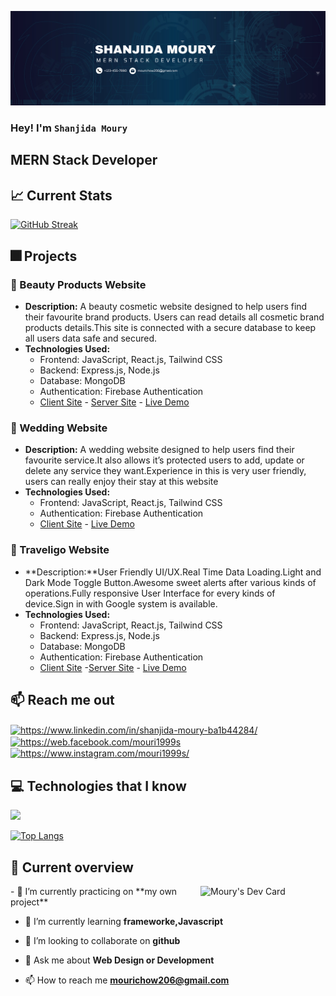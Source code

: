 ![Web Developer](https://github.com/Mouri199/mouri199/blob/main/Brown%20Wood%20Minimalist%20Profile%20LinkedIn%20Banner.png)
### Hey! I'm `Shanjida Moury`
## MERN Stack Developer



## :chart_with_upwards_trend: Current Stats


[![GitHub Streak](https://github-readme-streak-stats.herokuapp.com?user=mouri199&theme=prussian&hide_border=true)](https://git.io/streak-stats)

## 🎆 Projects

### 🧚 Beauty Products Website

- **Description:** A beauty cosmetic website designed to help users find their favourite brand products. Users can read details all cosmetic brand products details.This site is connected with a secure database to keep all users data safe and secured.
- **Technologies Used:**
  - Frontend: JavaScript, React.js, Tailwind CSS
  - Backend: Express.js, Node.js
  - Database: MongoDB
  - Authentication: Firebase Authentication
  - [Client Site](https://github.com/Mouri199/beauty-brand-shop) - [Server Site](https://github.com/Mouri199/brand-shop-server) - [Live Demo](https://entice-ff6e8.web.app)

### 💒 Wedding Website

- **Description:** A wedding website designed to help users find their favourite service.It also allows it’s protected users to add, update or delete any service they want.Experience in this is very user friendly, users can really enjoy their stay at this website
- **Technologies Used:**
  - Frontend: JavaScript, React.js, Tailwind CSS
  - Authentication: Firebase Authentication
  - [Client Site](https://github.com/Mouri199/wedding-event)  - [Live Demo](https://entice-ff6e8.web.app)
 
### 🚡 Traveligo Website

- **Description:**User Friendly UI/UX.Real Time Data Loading.Light and Dark Mode Toggle Button.Awesome sweet alerts after various kinds of operations.Fully responsive User Interface for every kinds of device.Sign in with Google system is available.
- **Technologies Used:**
  - Frontend: JavaScript, React.js, Tailwind CSS
  - Backend: Express.js, Node.js
  - Database: MongoDB
  - Authentication: Firebase Authentication
  - [Client Site](https://github.com/Mouri199/travilo-guide-client)  -[Server Site](https://github.com/Mouri199/travilo-guide-server) - [Live Demo](https://cut-change.surge.sh)
 
    

## :mailbox: Reach me out
<p align="left">
<a href="https://linkedin.com/in/https://www.linkedin.com/in/shanjida-moury-ba1b44284/" target="blank"><img align="center" src="https://raw.githubusercontent.com/rahuldkjain/github-profile-readme-generator/master/src/images/icons/Social/linked-in-alt.svg" alt="https://www.linkedin.com/in/shanjida-moury-ba1b44284/" height="30" width="40" /></a>
<a href="https://fb.com/https://web.facebook.com/mouri1999s" target="blank"><img align="center" src="https://raw.githubusercontent.com/rahuldkjain/github-profile-readme-generator/master/src/images/icons/Social/facebook.svg" alt="https://web.facebook.com/mouri1999s" height="30" width="40" /></a>
<a href="https://instagram.com/https://www.instagram.com/mouri1999s/" target="blank"><img align="center" src="https://raw.githubusercontent.com/rahuldkjain/github-profile-readme-generator/master/src/images/icons/Social/instagram.svg" alt="https://www.instagram.com/mouri1999s/" height="30" width="40" /></a>
</p>

## :computer: Technologies that I know

<p align="left">

  <a href="https://skillicons.dev">
    <img src="https://skillicons.dev/icons?i=html,css,js,materialui,mongodb,nodejs,react,tailwind,vite,vscode,express,firebase,github,git," />
  </a>

</p>




[![Top Langs](https://github-readme-stats.vercel.app/api/top-langs/?username=AALabonya)](https://github.com/anuraghazra/github-readme-stats)


## :eyes: Current overview
<div align="left">
<a href="https://app.daily.dev/moury1999s"><img align="right" src="https://api.daily.dev/devcards/71996bce92d44571b026c238e8c09438.png?r=fjg" width="200" alt="Moury's Dev Card"/></a>
</div>
- 🔭 I’m currently practicing on **my own project**

- 🌱 I’m currently learning **frameworke,Javascript**

- 👯 I’m looking to collaborate on **github**

- 💬 Ask me about **Web Design or Development**

- 📫 How to reach me **mourichow206@gmail.com**

<br/>


